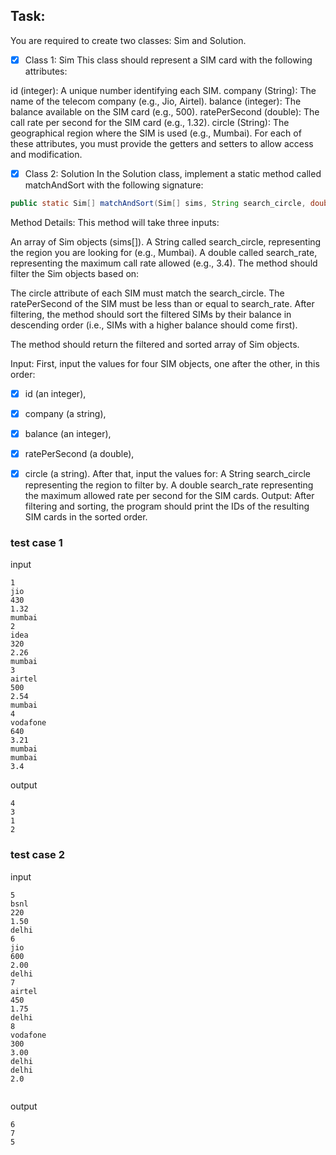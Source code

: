 ## Task:
You are required to create two classes: Sim and Solution.
- [x] Class 1: Sim 
This class should represent a SIM card with the following attributes:

id (integer): A unique number identifying each SIM.
company (String): The name of the telecom company (e.g., Jio, Airtel).
balance (integer): The balance available on the SIM card (e.g., 500).
ratePerSecond (double): The call rate per second for the SIM card (e.g., 1.32).
circle (String): The geographical region where the SIM is used (e.g., Mumbai).
For each of these attributes, you must provide the getters and setters to allow access and modification.

- [x] Class 2: Solution
In the Solution class, implement a static method called matchAndSort with the following signature:


```java 
public static Sim[] matchAndSort(Sim[] sims, String search_circle, double search_rate)
```
Method Details:
This method will take three inputs:

An array of Sim objects (sims[]).
A String called search_circle, representing the region you are looking for (e.g., Mumbai).
A double called search_rate, representing the maximum call rate allowed (e.g., 3.4).
The method should filter the Sim objects based on:

The circle attribute of each SIM must match the search_circle.
The ratePerSecond of the SIM must be less than or equal to search_rate.
After filtering, the method should sort the filtered SIMs by their balance in descending order (i.e., SIMs with a higher balance should come first).

The method should return the filtered and sorted array of Sim objects.

Input:
First, input the values for four SIM objects, one after the other, in this order:
- [x] id (an integer),
- [x] company (a string),
- [x] balance (an integer),
- [x] ratePerSecond (a double),
- [x] circle (a string).
After that, input the values for:
A String search_circle representing the region to filter by.
A double search_rate representing the maximum allowed rate per second for the SIM cards.
Output:
After filtering and sorting, the program should print the IDs of the resulting SIM cards in the sorted order.



### test case 1
 input 

```
1
jio
430
1.32
mumbai
2
idea
320
2.26
mumbai
3
airtel
500
2.54
mumbai
4
vodafone
640
3.21
mumbai
mumbai
3.4
```

output

```
4
3
1
2

```

### test case 2
input
```
5
bsnl
220
1.50
delhi
6
jio
600
2.00
delhi
7
airtel
450
1.75
delhi
8
vodafone
300
3.00
delhi
delhi
2.0


```
output

```
6
7
5

```